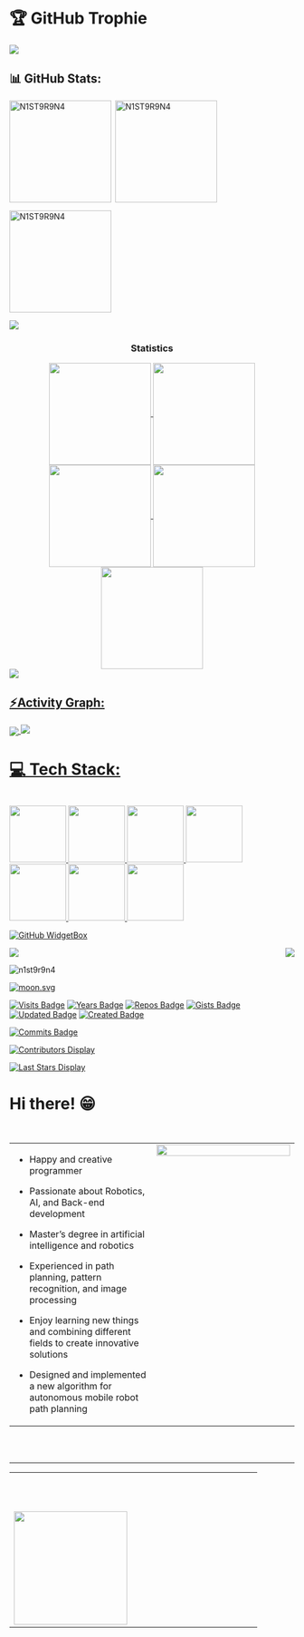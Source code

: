 <!--
### Hi there 👋

**N1st9r9n4/N1st9r9n4** is a ✨ _special_ ✨ repository because its `README.md` (this file) appears on your GitHub profile.

Here are some ideas to get you started:

- 🔭 I’m currently working on ...
- 🌱 I’m currently learning ...
- 👯 I’m looking to collaborate on ...
- 🤔 I’m looking for help with ...
- 💬 Ask me about ...
- 📫 How to reach me: ...
- 😄 Pronouns: ...
- ⚡ Fun fact: ...
-->


<!-- Trophy 🏆 GitHub Trophies -->
# 🏆 GitHub Trophie
<img src="https://github-profile-trophy.vercel.app/?username=N1st9r9n4&no-bg=true&theme=algolia&no-frame=true">


<!-- 📊 GitHub Stats: -->
## 📊 GitHub Stats:
<img align="left" height="180em" src="https://github-readme-stats.vercel.app/api/top-langs/?username=N1ST9R9N4&layout=compact&theme=transparent" alt=N1ST9R9N4 />

<p>&nbsp;<img align="center" height="180em" src="https://github-readme-stats.vercel.app/api?username=N1ST9R9N4&show_icons=true&locale=en&theme=transparent" alt="N1ST9R9N4" /></p>

<p><img align="center" height="180em" src="https://github-readme-streak-stats.herokuapp.com/?user=N1ST9R9N4&theme=transparent" alt="N1ST9R9N4" /></p>

<img src="https://user-images.githubusercontent.com/73097560/115834477-dbab4500-a447-11eb-908a-139a6edaec5c.gif"><h3 align="center">Statistics</h3>
<div align="center">
<a href="https://github.com/N1ST9R9N4">
<img align="center" src="http://github-profile-summary-cards.vercel.app/api/cards/stats?username=N1ST9R9N4&theme=transparent" height="180em" />
<img align="center" src="http://github-profile-summary-cards.vercel.app/api/cards/most-commit-language?username=N1ST9R9N4&theme=transparent" height="180em" />
<img align="center" src="http://github-profile-summary-cards.vercel.app/api/cards/repos-per-language?username=N1ST9R9N4&theme=transparent" height="180em" />
<img align="center" src="http://github-profile-summary-cards.vercel.app/api/cards/productive-time?username=N1ST9R9N4&theme=transparent" height="180em" />
<img align="center" src="http://github-profile-summary-cards.vercel.app/api/cards/profile-details?username=N1ST9R9N4&theme=transparent" height="180em" />
</div>
<img src="https://user-images.githubusercontent.com/73097560/115834477-dbab4500-a447-11eb-908a-139a6edaec5c.gif"><h2 align="left">⚡Activity Graph:</h2>
<img align="center" src="https://github-readme-activity-graph.vercel.app/graph?username=N1ST9R9N4&theme=github-compact"/>

<img src="https://raw.githubusercontent.com/Trilokia/Trilokia/379277808c61ef204768a61bbc5d25bc7798ccf1/bottom_header.svg" />


<!-- 💻 Tech Stack: -->
# 💻 Tech Stack:
<br clear="both">
<div align="left">
  <img height="100" width="100" src="https://cdn.simpleicons.org/python/darkgray/lightgray" />
  <img height="100" width="100" src="https://cdn.simpleicons.org/python/navy/lightblue" />
  <img height="100" width="100" src="https://cdn.simpleicons.org/python" />
  <img height="100" width="100" src="https://cdn.simpleicons.org/html5" />
  <img height="100" width="100" src="https://cdn.simpleicons.org/git" />
  <img height="100" width="100" src="https://cdn.simpleicons.org/raspberrypi" />
  <img height="100" width="100" src="https://cdn.simpleicons.org/django/django/lightgreen" />
</div>



[![GitHub WidgetBox](https://github-widgetbox.vercel.app/api/profile?username=N1st9r9n4&data=followers,repositories,stars,commits&theme=serika)](https://github.com/N1st9r9n4)


<img src="https://moe-counter.glitch.me/get/@:N1st9r9n4">
<img align="right" src="https://profile-counter.glitch.me/N1st9r9n4/count.svg?"  />
<p align="left"> <img src="https://komarev.com/ghpvc/?username=n1st9r9n4&label=Profile%20views&color=0e75b6&style=flat" alt="n1st9r9n4" /> </p>


<a href="https://moon-svg.minung.dev"><img src="https://moon-svg.minung.dev/moon.svg?date=1994-07-23&theme=ray&rotate=360" alt="moon.svg"></a>



<!-- https://badges.pufler.dev/visits/{username}/{repo} -->
[![Visits Badge](https://badges.pufler.dev/visits/N1st9r9n4/N1st9r9n4)](https://badges.pufler.dev)
[![Years Badge](https://badges.pufler.dev/years/N1st9r9n4)](https://badges.pufler.dev)
[![Repos Badge](https://badges.pufler.dev/repos/N1st9r9n4)](https://badges.pufler.dev)
[![Gists Badge](https://badges.pufler.dev/gists/N1st9r9n4)](https://badges.pufler.dev)
[![Updated Badge](https://badges.pufler.dev/updated/N1st9r9n4/N1st9r9n4)](https://badges.pufler.dev)
[![Created Badge](https://badges.pufler.dev/created/N1st9r9n4/N1st9r9n4)](https://badges.pufler.dev)
<!-- https://badges.pufler.dev/commits/{periodicity}/{username} -->
[![Commits Badge](https://badges.pufler.dev/commits/monthly/N1st9r9n4)](https://badges.pufler.dev)
<!-- https://badges.pufler.dev/contributors/{user}/{repo}?size={number}&padding={number}&perRow={number}&bots={boolean} -->
[![Contributors Display](https://badges.pufler.dev/contributors/N1st9r9n4/N1st9r9n4?size=50&padding=5&perRow=10&bots=true)](https://badges.pufler.dev)
<!-- https://badges.pufler.dev/last-stars/{user}?count={number}&padding={number}&perRow={number} -->
[![Last Stars Display](https://badges.pufler.dev/last-stars/N1st9r9n4?count=6&padding=15&perRow=3)](https://badges.pufler.dev)


# Hi there! 😁  
  
<br/>  

<table><tr><td valign="top" width="50%">

- Happy and creative programmer  
  

- Passionate about Robotics, AI, and Back-end development  
  

- Master’s degree in artificial intelligence and robotics  
  

- Experienced in path planning, pattern recognition, and image processing  
  

- Enjoy learning new things and combining different fields to create innovative solutions  
  

- Designed and implemented a new algorithm for autonomous mobile robot path planning  


</td><td valign="top" width="50%">

<div align="right">
<img src="https://www.4shared.com/img/-ldyIk1Ejq/s25/18baab2f5e8/octocat-1699368227870" align="right" style="width: 100%" />
</div>  

</td></tr></table>  
<br/>  


<br/>  

----

<table><tr><td valign="top" width="50%">

<br />

###

<br clear="both">

<img align="left" height="200" src="https://www.4shared.com/img/-ldyIk1Ejq/s25/18baab2f5e8/octocat-1699368227870"  />

</td></tr></table>  
